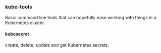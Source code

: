 ### kube-tools

Basic command line tools that can hopefully ease working
with things in a Kubernetes cluster.

#### kubesecret

create, delete, update and get Kubernetes secrets.